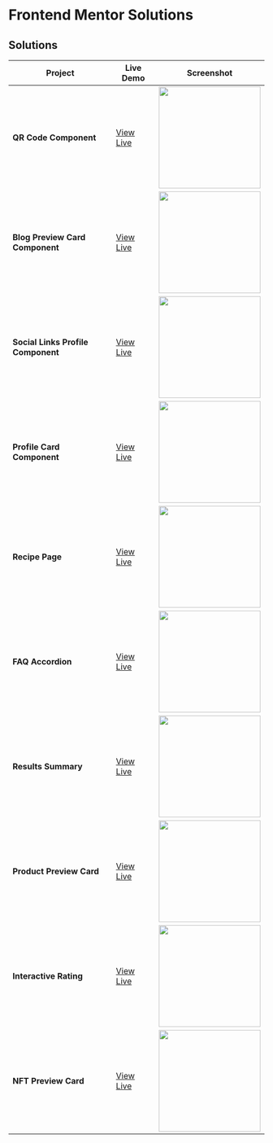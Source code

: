 # Frontend Mentor Solutions

## Solutions

| Project                            | Live Demo                                                                                                  | Screenshot                                                                                                            |
| ---------------------------------- | ---------------------------------------------------------------------------------------------------------- | --------------------------------------------------------------------------------------------------------------------- |
| **QR Code Component**              | [View Live](https://srjuchenko.github.io/frontend-mentor-solutions/qr-code-component-main/index.html)      | <img src="https://github.com/user-attachments/assets/f51b4b47-47a9-4771-bd23-141449812e8d" width="200" height="auto"> |
| **Blog Preview Card Component**    | [View Live](https://srjuchenko.github.io/frontend-mentor-solutions/blog-preview-card-main/index.html)      | <img src="https://github.com/user-attachments/assets/8b5f07c5-8a33-4399-bbec-be57be14fcbe" width="200" height="auto"> |
| **Social Links Profile Component** | [View Live](https://srjuchenko.github.io/frontend-mentor-solutions/social-links-profile-main/index.html)   | <img src="https://github.com/user-attachments/assets/d2601e7e-3ce5-45e4-876a-90d77bc29cde" width="200" height="auto"> |
| **Profile Card Component**         | [View Live](https://srjuchenko.github.io/frontend-mentor-solutions/profile-card-component-main/index.html) | <img src="https://github.com/user-attachments/assets/70e9cde2-2389-4f09-af16-c6f5d3c5266d" width="200" height="auto"> |
| **Recipe Page**                    | [View Live](https://srjuchenko.github.io/frontend-mentor-solutions/recipe-page/index.html)                 | <img src="https://github.com/user-attachments/assets/28c2cca8-20bb-4977-b913-f94b7913dfe5" width="200" height="auto"> |
| **FAQ Accordion**                  | [View Live](https://srjuchenko.github.io/frontend-mentor-solutions/faq-accordion/index.html)               | <img src="https://github.com/user-attachments/assets/6a971a6a-aa4c-429a-9dc9-17b6caff57aa" width="200" height="auto"> |
| **Results Summary**                | [View Live](https://srjuchenko.github.io/frontend-mentor-solutions/results-summary-component/index.html)   | <img src="https://github.com/user-attachments/assets/abedab5b-b01d-4ee3-8e91-aee5a7c96461" width="200" height="auto"> |
| **Product Preview Card**           | [View Live](https://srjuchenko.github.io/frontend-mentor-solutions/product-preview-card/index.html)        | <img src="https://github.com/user-attachments/assets/6054bb1c-76f2-4c8f-8148-7590ac78b3c0" width="200" height="auto"> |
| **Interactive Rating**           | [View Live](https://srjuchenko.github.io/frontend-mentor-solutions/interactive-rating/index.html)        | <img src="https://github.com/user-attachments/assets/ba93c703-c25b-4905-8eab-cf6f9422648e" width="200" height="auto"> |
| **NFT Preview Card**           | [View Live](https://srjuchenko.github.io/frontend-mentor-solutions/nft-preview-card/index.html)        | <img src="https://github.com/user-attachments/assets/9c3930c1-cadc-46f9-9cd2-ead79962d448" width="200" height="auto"> |

